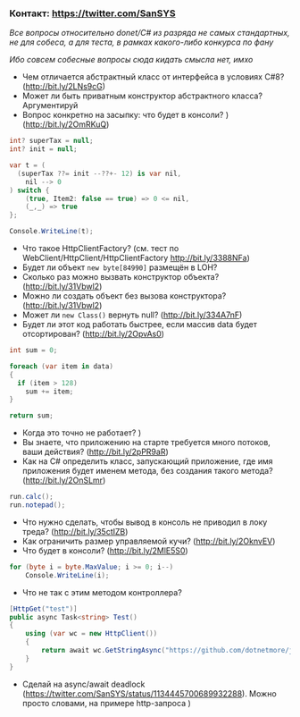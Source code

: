 ### Контакт: https://twitter.com/SanSYS

_Все вопросы относительно donet/C# из разряда не самых стандартных, не для собеса, а для теста, в рамках какого-либо конкурса по фану_

_Ибо совсем собесные вопросы сюда кидать смысла нет, имхо_

- Чем отличается абстрактный класс от интерфейса в условиях C#8? (http://bit.ly/2LNs9cG)
- Может ли быть приватным конструктор абстрактного класса? Аргументируй
- Вопрос конкретно на засыпку: что будет в консоли? ) (http://bit.ly/2OmRKuQ)
```csharp
int? superTax = null;
int? init = null;

var t = (
  (superTax ??= init --??+- 12) is var nil, 
    nil --> 0
) switch {
    (true, Item2: false == true) => 0 <= nil,
    (_,_) => true
};

Console.WriteLine(t);
```
- Что такое HttpClientFactory? (см. тест по WebClient/HttpClient/HttpClientFactory http://bit.ly/3388NFa)
- Будет ли объект `new byte[84990]` размещён в LOH?
- Сколько раз можно вызвать конструктор объекта? (http://bit.ly/31Vbwl2)
- Можно ли создать объект без вызова конструктора? (http://bit.ly/31Vbwl2)
- Может ли `new Class()` вернуть null? (http://bit.ly/334A7nF)
- Будет ли этот код работать быстрее, если массив data будет отсортирован? (http://bit.ly/2OpvAs0)
```csharp
int sum = 0;

foreach (var item in data)
{
  if (item > 128)
    sum += item;
}

return sum;
```
- Когда это точно не работает? )
- Вы знаете, что приложению на старте требуется много потоков, ваши действия? (http://bit.ly/2pPR9aR)
- Как на C# определить класс, запускающий приложение, где имя приложения будет именем метода, без создания такого метода? (http://bit.ly/2OnSLmr)
```csharp
run.calc();
run.notepad();
```
- Что нужно сделать, чтобы вывод в консоль не приводил в локу треда? (http://bit.ly/35ctIZB)
- Как ограничить размер управляемой кучи? (http://bit.ly/2OknvEV)
- Что будет в консоли? (http://bit.ly/2MlE5S0)
```csharp
for (byte i = byte.MaxValue; i >= 0; i--)
    Console.WriteLine(i);
```
- Что не так с этим методом контроллера?
```csharp
[HttpGet("test")]
public async Task<string> Test()
{
    using (var wc = new HttpClient())
    {
        return await wc.GetStringAsync("https://github.com/dotnetmore/job-interview-competition");
    }
}
```
- Сделай на async/await deadlock (https://twitter.com/SanSYS/status/1134445700689932288). Можно просто словами, на примере http-запроса )
